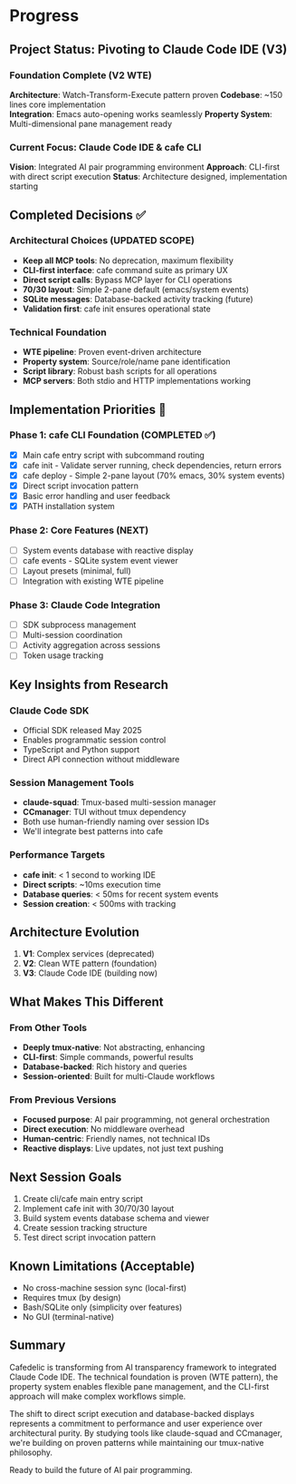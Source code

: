 # Progress

## Project Status: Pivoting to Claude Code IDE (V3)

### Foundation Complete (V2 WTE)
**Architecture**: Watch-Transform-Execute pattern proven
**Codebase**: ~150 lines core implementation  
**Integration**: Emacs auto-opening works seamlessly
**Property System**: Multi-dimensional pane management ready

### Current Focus: Claude Code IDE & cafe CLI
**Vision**: Integrated AI pair programming environment
**Approach**: CLI-first with direct script execution
**Status**: Architecture designed, implementation starting

## Completed Decisions ✅

### Architectural Choices (UPDATED SCOPE)
- **Keep all MCP tools**: No deprecation, maximum flexibility
- **CLI-first interface**: cafe command suite as primary UX
- **Direct script calls**: Bypass MCP layer for CLI operations
- **70/30 layout**: Simple 2-pane default (emacs/system events)
- **SQLite messages**: Database-backed activity tracking (future)
- **Validation first**: cafe init ensures operational state

### Technical Foundation
- **WTE pipeline**: Proven event-driven architecture
- **Property system**: Source/role/name pane identification
- **Script library**: Robust bash scripts for all operations
- **MCP servers**: Both stdio and HTTP implementations working

## Implementation Priorities 🚀

### Phase 1: cafe CLI Foundation (COMPLETED ✅)
- [x] Main cafe entry script with subcommand routing
- [x] cafe init - Validate server running, check dependencies, return errors
- [x] cafe deploy - Simple 2-pane layout (70% emacs, 30% system events)
- [x] Direct script invocation pattern
- [x] Basic error handling and user feedback
- [x] PATH installation system

### Phase 2: Core Features (NEXT)
- [ ] System events database with reactive display
- [ ] cafe events - SQLite system event viewer
- [ ] Layout presets (minimal, full)
- [ ] Integration with existing WTE pipeline
### Phase 3: Claude Code Integration
- [ ] SDK subprocess management
- [ ] Multi-session coordination
- [ ] Activity aggregation across sessions
- [ ] Token usage tracking

## Key Insights from Research

### Claude Code SDK
- Official SDK released May 2025
- Enables programmatic session control
- TypeScript and Python support
- Direct API connection without middleware

### Session Management Tools
- **claude-squad**: Tmux-based multi-session manager
- **CCmanager**: TUI without tmux dependency
- Both use human-friendly naming over session IDs
- We'll integrate best patterns into cafe

### Performance Targets
- **cafe init**: < 1 second to working IDE
- **Direct scripts**: ~10ms execution time
- **Database queries**: < 50ms for recent system events
- **Session creation**: < 500ms with tracking

## Architecture Evolution
1. **V1**: Complex services (deprecated)
2. **V2**: Clean WTE pattern (foundation)
3. **V3**: Claude Code IDE (building now)

## What Makes This Different

### From Other Tools
- **Deeply tmux-native**: Not abstracting, enhancing
- **CLI-first**: Simple commands, powerful results
- **Database-backed**: Rich history and queries
- **Session-oriented**: Built for multi-Claude workflows

### From Previous Versions
- **Focused purpose**: AI pair programming, not general orchestration
- **Direct execution**: No middleware overhead
- **Human-centric**: Friendly names, not technical IDs
- **Reactive displays**: Live updates, not just text pushing
## Next Session Goals
1. Create cli/cafe main entry script
2. Implement cafe init with 30/70/30 layout
3. Build system events database schema and viewer
4. Create session tracking structure
5. Test direct script invocation pattern

## Known Limitations (Acceptable)
- No cross-machine session sync (local-first)
- Requires tmux (by design)
- Bash/SQLite only (simplicity over features)
- No GUI (terminal-native)

## Summary
Cafedelic is transforming from AI transparency framework to integrated Claude Code IDE. The technical foundation is proven (WTE pattern), the property system enables flexible pane management, and the CLI-first approach will make complex workflows simple. 

The shift to direct script execution and database-backed displays represents a commitment to performance and user experience over architectural purity. By studying tools like claude-squad and CCmanager, we're building on proven patterns while maintaining our tmux-native philosophy.

Ready to build the future of AI pair programming.
